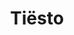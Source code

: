 ---
title: Tiësto
categories:
- radio
- digital
- press
tags:
- artist
position: 2
image: 
is-featured: 
is-front: 
website:
facebook: https://www.facebook.com/tiesto/
twitter:
instagram:
spotify:
soundcloud:
youtube: 
apple: 
layout: client
---